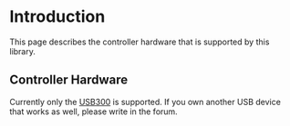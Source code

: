 # Introduction #

This page describes the controller hardware that is supported by this library.


## Controller Hardware ##

Currently only the [USB300](http://www.enocean.com/en/enocean_modules/usb-300-oem/) is supported. If you own another USB device that works as well, please write in the forum.